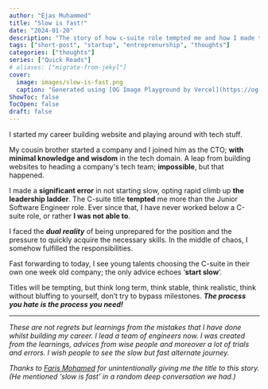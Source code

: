 ```yaml
---
author: "Ejas Muhammed"
title: "Slow is fast!"
date: "2024-01-20"
description: "The story of how c-suite role tempted me and how I made the obvious mistake!"
tags: ["short-post", "startup", "entreprenurship", "thoughts"]
categories: ["thoughts"]
series: ["Quick Reads"]
# aliases: ["migrate-from-jekyl"]
cover:
  image: images/slow-is-fast.png
  caption: "Generated using [OG Image Playground by Vercel](https://og-playground.vercel.app/)"
ShowToc: false
TocOpen: false
draft: false
---
```


I started my career building website and playing around with tech stuff.

My cousin brother started a company and I joined him as the CTO; **with minimal knowledge and wisdom** in the tech domain. A leap from building websites to heading a company's tech team; **impossible**, but that happened.

I made a **significant error** in not starting slow, opting rapid climb up **the leadership ladder**. The C-suite title **tempted** me more than the Junior Software Engineer role. Ever since that, I have never worked below a C-suite role, or rather **I was not able to**.

I faced the _**dual reality**_ of being unprepared for the position and the pressure to quickly acquire the necessary skills. In the middle of chaos, I somehow fulfilled the responsibilities.

Fast forwarding to today, I see young talents choosing the C-suite in their own one week old company; the only advice echoes ‘**start slow**’.

Titles will be tempting, but think long term, think stable, think realistic, think without bluffing to yourself, don’t try to bypass milestones. _**The process you hate is the process you need!**_

----------

_These are not regrets but learnings from the mistakes that I have done whilst building my career. I lead a team of engineers now. I was created from the learnings, advices from wise people and moreover a lot of trials and errors. I wish people to see the slow but fast alternate journey._


_Thanks to [Faris Mohamed](https://farismohamed.me/) for unintentionally giving me the title to this story. (He mentioned ‘slow is fast’ in a random deep conversation we had.)_